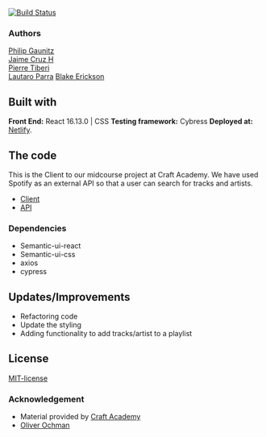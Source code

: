 [![Build Status](https://semaphoreci.com/api/v1/pierre-1/vibe_fm_team_3_client/branches/development/badge.svg)](https://semaphoreci.com/pierre-1/vibe_fm_team_3_client)

### Authors 
[Philip Gaunitz](https://github.com/pgauntiz)  
[Jaime Cruz H](https://github.com/JaimeCrz)  
[Pierre Tiberi](https://github.com/pierre-1/)  
[Lautaro Parra](https://github.com/dernathul)
[Blake Erickson](https://github.com/blake-futchi/) 

## Built with
**Front End:** React 16.13.0 | CSS
**Testing framework:** Cybress
**Deployed at:** [Netlify](https://vibefm.netlify.app/).

## The code   
This is the Client to our midcourse project at Craft Academy. 
We have used Spotify as an external API so that a user can search for tracks and artists. 
* [Client](https://github.com/pgaunitz/vibe_fm_team_3_client)
* [API](https://github.com/pgaunitz/vibe_fm_team_3_api)

### Dependencies  
* Semantic-ui-react
* Semantic-ui-css
* axios
* cypress
  

## Updates/Improvements   
- Refactoring code
- Update the styling
- Adding functionality to add tracks/artist to a playlist

## License  
[MIT-license](https://en.wikipedia.org/wiki/MIT_License)

### Acknowledgement  
- Material provided by [Craft Academy](https://craftacademy.se)
- [Oliver Ochman](https://github.com/oliverochman/) 

